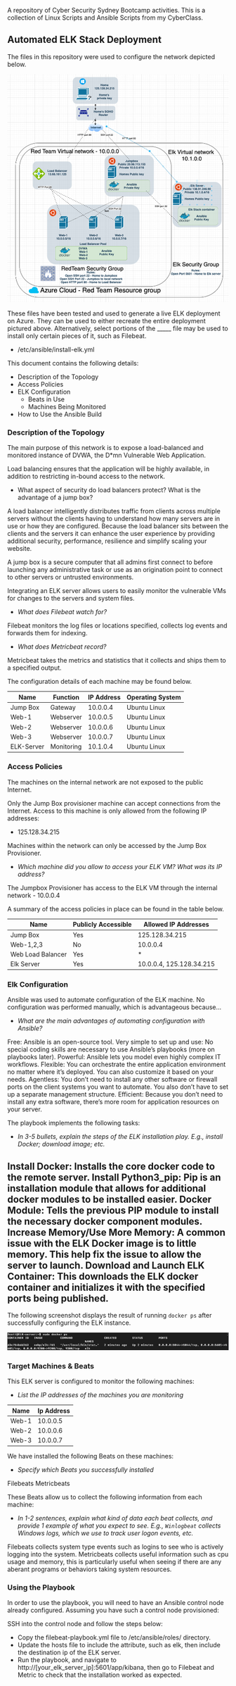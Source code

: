 A repository of Cyber Security Sydney Bootcamp activities. This is a collection of Linux Scripts and Ansible Scripts from my CyberClass.

## Automated ELK Stack Deployment

The files in this repository were used to configure the network depicted below.

![TODO: Update the path with the name of your diagram](Images/Project-1-Network-Diagram.png)

These files have been tested and used to generate a live ELK deployment on Azure. They can be used to either recreate the entire deployment pictured above. Alternatively, select portions of the _____ file may be used to install only certain pieces of it, such as Filebeat.

  -  /etc/ansible/install-elk.yml

This document contains the following details:
- Description of the Topology
- Access Policies
- ELK Configuration
  - Beats in Use
  - Machines Being Monitored
- How to Use the Ansible Build


### Description of the Topology

The main purpose of this network is to expose a load-balanced and monitored instance of DVWA, the D*mn Vulnerable Web Application.

Load balancing ensures that the application will be highly available, in addition to restricting in-bound access to the network.

- What aspect of security do load balancers protect? What is the advantage of a jump box?

A load balancer intelligently distributes traffic from clients across multiple servers without the clients having to understand how many servers are in use or how they are configured. Because the load balancer sits between the clients and the servers it can enhance the user experience by providing additional security, performance, resilience and simplify scaling your website.

A jump box is a secure computer that all admins first connect to before launching any administrative task or use as an origination point to connect to other servers or untrusted environments.

Integrating an ELK server allows users to easily monitor the vulnerable VMs for changes to the servers and system files.

- _What does Filebeat watch for?_

Filebeat monitors the log files or locations specified, collects log events and forwards them for indexing.

- _What does Metricbeat record?_

Metricbeat takes the metrics and statistics that it collects and ships them to a specified output.

The configuration details of each machine may be found below.

| Name       | Function   | IP Address | Operating System |
|------------|------------|------------|------------------|
| Jump Box   | Gateway    | 10.0.0.4   | Ubuntu Linux     |
| Web-1      | Webserver  | 10.0.0.5   | Ubuntu Linux     |
| Web-2      | Webserver  | 10.0.0.6   | Ubuntu Linux     |
| Web-3      | Webserver  | 10.0.0.7   | Ubuntu Linux     |
| ELK-Server | Monitoring | 10.1.0.4   | Ubuntu Linux     |

### Access Policies

The machines on the internal network are not exposed to the public Internet. 

Only the Jump Box provisioner machine can accept connections from the Internet. Access to this machine is only allowed from the following IP addresses:
- 125.128.34.215

Machines within the network can only be accessed by the Jump Box Provisioner.
- _Which machine did you allow to access your ELK VM? What was its IP address?_ 

The Jumpbox Provisioner has access to the ELK VM through the internal network - 10.0.0.4

A summary of the access policies in place can be found in the table below.

| Name              | Publicly Accessible | Allowed IP Addresses     |
|-------------------|---------------------|--------------------------|
| Jump Box          | Yes                 | 125.128.34.215           |
| Web-1,2,3         | No                  | 10.0.0.4                 |
| Web Load Balancer | Yes                 | *                        |
| Elk Server        | Yes                 | 10.0.0.4, 125.128.34.215 |

### Elk Configuration

Ansible was used to automate configuration of the ELK machine. No configuration was performed manually, which is advantageous because...
- _What are the main advantages of automating configuration with Ansible?_

Free: Ansible is an open-source tool.
Very simple to set up and use: No special coding skills are necessary to use Ansible’s playbooks (more on playbooks later).
Powerful: Ansible lets you model even highly complex IT workflows.
Flexible: You can orchestrate the entire application environment no matter where it’s deployed. You can also customize it based on your needs.
Agentless: You don’t need to install any other software or firewall ports on the client systems you want to automate. You also don’t have to set up a separate management structure.
Efficient: Because you don’t need to install any extra software, there’s more room for application resources on your server.

The playbook implements the following tasks:
- _In 3-5 bullets, explain the steps of the ELK installation play. E.g., install Docker; download image; etc._

Install Docker: Installs the core docker code to the remote server.
Install Python3_pip: Pip is an installation module that allows for additional docker modules to be installed easier.
Docker Module: Tells the previous PIP module to install the necessary docker component modules.
Increase Memory/Use More Memory: A common issue with the ELK Docker image is to little memory. This help fix the issue to allow the server to launch.
Download and Launch ELK Container: This downloads the ELK docker container and initializes it with the specified ports being published.
- 

The following screenshot displays the result of running `docker ps` after successfully configuring the ELK instance.

![TODO: Update the path with the name of your screenshot of docker ps output](Images/docker_ps_output.png)

### Target Machines & Beats
This ELK server is configured to monitor the following machines:
- _List the IP addresses of the machines you are monitoring_

| Name  | Ip Address |
|-------|------------|
| Web-1 | 10.0.0.5   |
| Web-2 | 10.0.0.6   |
| Web-3 | 10.0.0.7   |

We have installed the following Beats on these machines:
- _Specify which Beats you successfully installed_

Filebeats
Metricbeats

These Beats allow us to collect the following information from each machine:
- _In 1-2 sentences, explain what kind of data each beat collects, and provide 1 example of what you expect to see. E.g., `Winlogbeat` collects Windows logs, which we use to track user logon events, etc._

Filebeats collects system type events such as logins to see who is actively logging into the system.
Metricbeats collects useful information such as cpu usage and memory, this is particularly useful when seeing if there are any aberant programs or behaviors taking system resources.

### Using the Playbook
In order to use the playbook, you will need to have an Ansible control node already configured. Assuming you have such a control node provisioned: 

SSH into the control node and follow the steps below:
- Copy the filebeat-playbook.yml file to /etc/ansible/roles/ directory.
- Update the hosts file to include the attribute, such as elk, then include the destination ip of the ELK server.
- Run the playbook, and navigate to http://[your_elk_server_ip]:5601/app/kibana, then go to Filebeat and Metric to check that the installation worked as expected.

